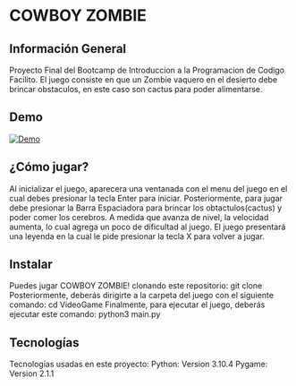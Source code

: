 # COWBOY ZOMBIE

## Información General
Proyecto Final del Bootcamp de Introduccion a la Programacion de Codigo Facilito.
El juego consiste en que un Zombie vaquero en el desierto debe brincar obstaculos, en este caso son cactus para poder alimentarse.

## Demo

<a href='https://postimg.cc/BjCPMZxZ' target='_blank'><img src='https://i.postimg.cc/BjCPMZxZ/Demo.gif' border='0' alt='Demo'/></a>


## ¿Cómo jugar?
Al inicializar el juego, aparecera una ventanada con el menu del juego en el cual debes presionar la tecla Enter para iniciar.
Posteriormente, para jugar debe presionar la Barra Espaciadora para brincar los obtactulos(cactus) y poder comer los cerebros. A medida que avanza de nivel, la velocidad aumenta, lo cual agrega un poco de dificultad al juego.
El juego presentará una leyenda en la cual le pide presionar la tecla X para volver a jugar.

## Instalar
Puedes jugar COWBOY ZOMBIE! clonando este repositorio:
git clone
Posteriormente, deberás dirigirte a la carpeta del juego con el siguiente comando:
cd VideoGame
Finalmente, para ejecutar el juego, deberás ejecutar este comando:
python3 main.py

## Tecnologías
Tecnologías usadas en este proyecto:
Python: Version 3.10.4
Pygame: Version 2.1.1
